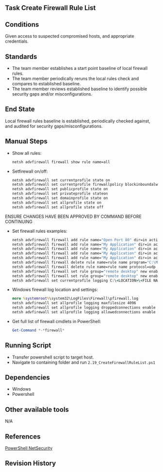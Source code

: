 ## Task Create Firewall Rule List  


## Conditions  
Given access to suspected compromised hosts, and appropriate credentials.  


## Standards  
* The team member establishes a start point baseline of local firewall rules.  
* The team member periodically reruns the local rules check and compares to established baseline.  
* The team member reviews established baseline to identify possible security gaps and/or misconfigurations.  

## End State  
Local firewall rules baseline is established, periodically checked against, and audited for security gaps/misconfigurations.  


## Manual Steps  
* Show all rules:  
	```bat
	netsh advfirewall firewall show rule name=all
	```  

* Setfirewall on/off:  
	```bat
	netsh advfirewall set currentprofile state on
	netsh advfirewall set currentprofile firewallpolicy blockinboundalways,allowoutbound
	netsh advfirewall set publicprofile state on
	netsh advfirewall set privateprofile stateon
	netsh advfirewall set domainprofile state on
	netsh advfirewall set allprofile state on
	netsh advfirewall set allprofile state off
	```  

ENSURE CHANGES HAVE BEEN APPROVED BY COMMAND BEFORE CONTINUING  

* Set firewall rules examples:  
	```bat
	netsh advfirewall firewall add rule name="Open Port 80" dir=in action=allow protocol=TCP localport=80
	netsh advfirewall firewall add rule name="My Application" dir=in action=allow program="C:\MyApp\MyApp.exe" enable=yes
	netsh advfirewall firewall add rule name="My Application" dir=in action=allow program="C:\MyApp\MyApp.exe" enable=yes remoteip=157.60.0.1,172.16.0.0/16,LocalSubnet profile=domain
	netsh advfirewall firewall add rule name="My Application" dir=in action=allow program="C:\MyApp\MyApp.exe" enable=yes remoteip=157.60.0.1,172.16.0.0/16,LocalSubnet profile=domain
	netsh advfirewall firewall add rule name="My Application" dir=in action=allow program="C:\MyApp\MyApp.exe" enable=yes remoteip=157.60.0.1,172.16.0.0/16,LocalSubnet profile=private
	netsh advfirewall firewall delete rule name=rule name program="C:\MyApp\MyApp.exe"
	netsh advfirewall firewall delete rule name=rule name protocol=udp localport=500
	netsh advfirewall firewall set rule group="remote desktop" new enable=Yes profile=domain
	netsh advfirewall firewall set rule group="remote desktop" new enable=No profile=publicSetup logging location:
	netsh advfirewall set currentprofile logging C:\<LOCATION>\<FILE NAME>
	```  

* Windows firewall log location and settings:  
	```bat
	more %systemroot%\system32\LogFiles\Firewall\pfirewall.log
	netsh advfirewall set allprofile logging maxfilesize 4096
	netsh advfirewall set allprofile logging droppedconnections enable
	netsh advfirewall set allprofile logging allowedconnections enable
	```  

* Get full list of firewall cmdlets in PowerShell:  
	```powershell  
	Get-Command *-*firewall*
	```  


## Running Script  
* Transfer powershell script to target host.  
* Navigate to containing folder and run `2.19_CreateFirewallRuleList.ps1`  


## Dependencies  
* Windows
* Powershell  


## Other available tools  
N/A


## References  
[PowerShell NetSecurity](https://technet.microsoft.com/en-us/library/jj554906(v=wps.630).aspx)  


## Revision History  

